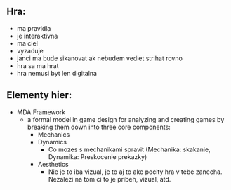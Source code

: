 ## Hra:
- ma pravidla
- je interaktivna
- ma ciel
- vyzaduje 
- janci ma bude sikanovat ak nebudem vediet strihat rovno
- hra sa ma hrat
- hra nemusi byt len digitalna

## Elementy hier:
- MDA Framework
  - a formal model in game design for analyzing and creating games by breaking them down into three core components:
    - Mechanics
    - Dynamics
      - Co mozes s mechanikami spravit (Mechanika: skakanie, Dynamika: Preskocenie prekazky)
    - Aesthetics
      - Nie je to iba vizual, je to aj to ake pocity hra v tebe zanecha. Nezalezi na tom ci to je pribeh, vizual, atd.
